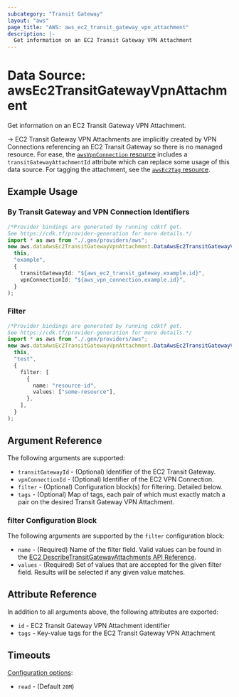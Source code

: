 ```yaml
---
subcategory: "Transit Gateway"
layout: "aws"
page_title: "AWS: aws_ec2_transit_gateway_vpn_attachment"
description: |-
  Get information on an EC2 Transit Gateway VPN Attachment
---
```


# Data Source: awsEc2TransitGatewayVpnAttachment

Get information on an EC2 Transit Gateway VPN Attachment.

\-> EC2 Transit Gateway VPN Attachments are implicitly created by VPN Connections referencing an EC2 Transit Gateway so there is no managed resource. For ease, the [`awsVpnConnection` resource](/docs/providers/aws/r/vpn_connection.html) includes a `transitGatewayAttachmentId` attribute which can replace some usage of this data source. For tagging the attachment, see the [`awsEc2Tag` resource](/docs/providers/aws/r/ec2_tag.html).

## Example Usage

### By Transit Gateway and VPN Connection Identifiers

```typescript
/*Provider bindings are generated by running cdktf get.
See https://cdk.tf/provider-generation for more details.*/
import * as aws from "./.gen/providers/aws";
new aws.dataAwsEc2TransitGatewayVpnAttachment.DataAwsEc2TransitGatewayVpnAttachment(
  this,
  "example",
  {
    transitGatewayId: "${aws_ec2_transit_gateway.example.id}",
    vpnConnectionId: "${aws_vpn_connection.example.id}",
  }
);

```

### Filter

```typescript
/*Provider bindings are generated by running cdktf get.
See https://cdk.tf/provider-generation for more details.*/
import * as aws from "./.gen/providers/aws";
new aws.dataAwsEc2TransitGatewayVpnAttachment.DataAwsEc2TransitGatewayVpnAttachment(
  this,
  "test",
  {
    filter: [
      {
        name: "resource-id",
        values: ["some-resource"],
      },
    ],
  }
);

```

## Argument Reference

The following arguments are supported:

* `transitGatewayId` - (Optional) Identifier of the EC2 Transit Gateway.
* `vpnConnectionId` - (Optional) Identifier of the EC2 VPN Connection.
* `filter` - (Optional) Configuration block(s) for filtering. Detailed below.
* `tags` - (Optional) Map of tags, each pair of which must exactly match a pair on the desired Transit Gateway VPN Attachment.

### filter Configuration Block

The following arguments are supported by the `filter` configuration block:

* `name` - (Required) Name of the filter field. Valid values can be found in the [EC2 DescribeTransitGatewayAttachments API Reference](https://docs.aws.amazon.com/AWSEC2/latest/APIReference/API_DescribeTransitGatewayAttachments.html).
* `values` - (Required) Set of values that are accepted for the given filter field. Results will be selected if any given value matches.

## Attribute Reference

In addition to all arguments above, the following attributes are exported:

* `id` - EC2 Transit Gateway VPN Attachment identifier
* `tags` - Key-value tags for the EC2 Transit Gateway VPN Attachment

## Timeouts

[Configuration options](https://developer.hashicorp.com/terraform/language/resources/syntax#operation-timeouts):

* `read` - (Default `20M`)

